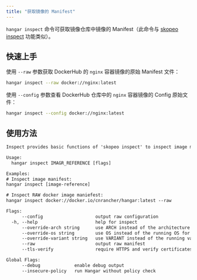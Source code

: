 ```yaml
---
title: "获取镜像的 Manifest"
---
```


`hangar inspect` 命令可获取镜像仓库中镜像的 Manifest（此命令与 [skopeo inspect](https://github.com/containers/skopeo/blob/main/docs/skopeo-inspect.1.md) 功能类似）。

## 快速上手

使用 `--raw` 参数获取 DockerHub 的 `nginx` 容器镜像的原始 Manifest 文件：

```bash
hangar inspect --raw docker://nginx:latest
```

使用 `--config` 参数查看 DockerHub 仓库中的 `nginx` 容器镜像的 Config 原始文件：

```bash
hangar inspect --config docker://nginx:latest
```

## 使用方法

```txt title="hangar inspect --help"
Inspect provides basic functions of 'skopeo inspect' to inspect image manifest

Usage:
  hangar inspect IMAGR_REFERENCE [flags]

Examples:
# Inspect image manifest:
hangar inspect [image-reference]

# Inspect RAW docker image maniefest:
hangar inspect docker://docker.io/cnrancher/hangar:latest --raw

Flags:
      --config                    output raw configuration
  -h, --help                      help for inspect
      --override-arch string      use ARCH instead of the architecture of the machine for choosing images
      --override-os string        use OS instead of the running OS for choosing images
      --override-variant string   use VARIANT instead of the running variant for choosing images
      --raw                       output raw manifest
      --tls-verify                require HTTPS and verify certificates (default true)

Global Flags:
      --debug             enable debug output
      --insecure-policy   run Hangar without policy check
```
